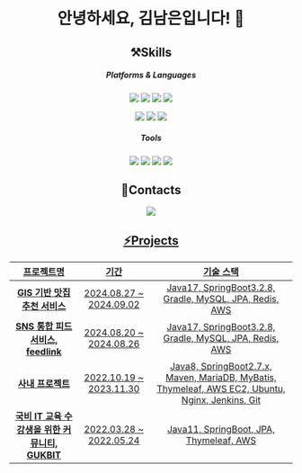 <!--
**Perhona/Perhona** is a ✨ _special_ ✨ repository because its `README.md` (this file) appears on your GitHub profile.

Here are some ideas to get you started:

- 🔭 I’m currently working on ...
- 🌱 I’m currently learning ...
- 👯 I’m looking to collaborate on ...
- 🤔 I’m looking for help with ...
- 💬 Ask me about ...
- 📫 How to reach me: ...
- 😄 Pronouns: ...
- ⚡ Fun fact: ...
-->



<div align="center">

# 안녕하세요, 김남은입니다! 🤗

## ⚒️Skills

##### Platforms & Languages
 <img src="https://img.shields.io/badge/Java-007396?style=flat&logo=Java&logoColor=ffffff"/>  <img src="https://img.shields.io/badge/Spring-6DB33F?style=flat&logo=Spring&logoColor=ffffff"/>  <img src="https://img.shields.io/badge/SpringBoot-6DB33F?style=flat&logo=SpringBoot&logoColor=ffffff"/>  <img src="https://img.shields.io/badge/MySQL-4479A1?style=flat&logo=MySQL&logoColor=ffffff"/>
 
 <img src="https://img.shields.io/badge/HTML5-E34F26?style=flat&logo=HTML5&logoColor=ffffff"/>  <img src="https://img.shields.io/badge/CSS3-1572B6?style=flat&logo=CSS3&logoColor=ffffff"/>  <img src="https://img.shields.io/badge/JavaScript-F7DF1E?style=flat&logo=JavaScript&logoColor=ffffff"/>
 
##### Tools
 <img src="https://img.shields.io/badge/IntelliJ%20IDEA-000000?style=flat&logo=IntelliJIDEA&logoColor=ffffff"/>  <img src="https://img.shields.io/badge/Visual%20Studio%20Code-007ACC?style=flat&logo=VisualStudioCode&logoColor=ffffff"/>  <img src="https://img.shields.io/badge/GitHub-181717?style=flat&logo=GitHub&logoColor=ffffff"/>  <img src="https://img.shields.io/badge/Sourcetree-0052CC?style=flat&logo=Sourcetree&logoColor=ffffff"/>
 


## 🔗Contacts
 <!-- <a href="https://velog.io/@perhona3422"><img src="https://img.shields.io/badge/Velog-20C997?style=flat&logo=Velog&logoColor=ffffff"/> -->  
 <a href="mailto:perhona@kakao.com"><img src="https://img.shields.io/badge/perhona@kakao.com-FFCD00?style=flat&logo=Gmail&logoColor=white"/>
 
## ⚡Projects
| 프로젝트명            | 기간                     | 기술 스택                                           |
|:---------------------:|:---------------------------:|:---------------------------------------------------:|
| **[GIS 기반 맛집 추천 서비스](https://github.com/Perhona/matzip_rec)** | 2024.08.27 ~ 2024.09.02     | Java17, SpringBoot3.2.8, Gradle, MySQL, JPA, Redis, AWS        |
| **[SNS 통합 피드 서비스, feedlink](https://github.com/Perhona/feedlink)** | 2024.08.20 ~ 2024.08.26     | Java17, SpringBoot3.2.8, Gradle, MySQL, JPA, Redis, AWS        |
| **사내 프로젝트**      | 2022.10.19 ~ 2023.11.30 | Java8, SpringBoot2.7.x, Maven, MariaDB, MyBatis, Thymeleaf, AWS EC2, Ubuntu, Nginx, Jenkins, Git |
| **[국비 IT 교육 수강생을 위한 커뮤니티, GUKBIT](https://github.com/Perhona/GUKBIT)** | 2022.03.28 ~ 2022.05.24     | Java11, SpringBoot, JPA, Thymeleaf, AWS           |


 <!--
![Anurag's GitHub stats](https://github-readme-stats.vercel.app/api?username=Perhona&show_icons=true&theme=radical)


[![Solved.ac프로필](http://mazassumnida.wtf/api/v2/generate_badge?boj=perhona)](https://solved.ac/perhona)


  [![Hits](https://hits.seeyoufarm.com/api/count/incr/badge.svg?url=https%3A%2F%2Fgithub.com%2FPerhona&count_bg=%23A0A0A0&title_bg=%231DBBF2&icon=github.svg&icon_color=%23E7E7E7&title=hits&edge_flat=true)](https://hits.seeyoufarm.com)-->
 </div>
